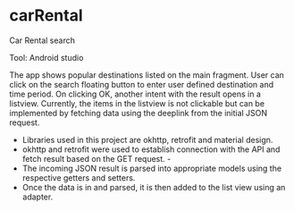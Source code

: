 # carRental

Car Rental search 

Tool: Android studio

The app shows popular destinations listed on the main fragment. User can click on the search floating button to enter user defined destination and time period. On clicking OK, another intent with the result opens in a listview. Currently, the items in the listview is not clickable but can be implemented by fetching data using the deeplink from the initial JSON request. 
- Libraries used in this project are okhttp, retrofit and material design. 
- okhttp and retrofit were used to establish connection with the API and fetch result based on the GET request. -
- The incoming JSON result is parsed into appropriate models using the respective getters and setters. 
- Once the data is in and parsed, it is then added to the list view using an adapter. 
